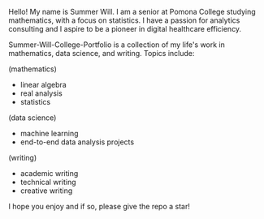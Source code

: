 Hello! My name is Summer Will. I am a senior at Pomona College studying mathematics, with a focus on statistics. I have a passion for analytics consulting and I aspire to be a pioneer in digital healthcare efficiency. 

Summer-Will-College-Portfolio is a collection of my life's work in mathematics, data science, and writing. Topics include: 

(mathematics)
- linear algebra
- real analysis
- statistics

(data science)
- machine learning
- end-to-end data analysis projects

(writing)
- academic writing
- technical writing
- creative writing

I hope you enjoy and if so, please give the repo a star!

<!---
summerswims/summerswims is a ✨ special ✨ repository because its `README.md` (this file) appears on your GitHub profile.
You can click the Preview link to take a look at your changes.
--->
